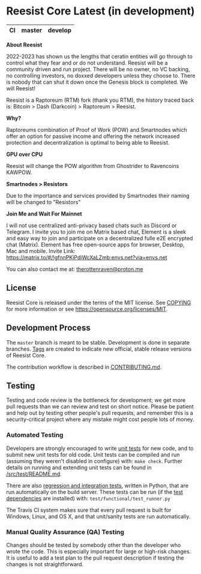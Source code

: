 Reesist Core Latest (in development)
===========================

|CI|master|develop|
|-|-|-|

**About Reesist**

2022-2023 has shown us the lengths that ceratin entities will go through to control what they fear and or do not understand. Reesist will be a community driven and run project. There will be no owner, no VC backing, no controlling investors, no doxxed developers unless they choose to. There is nobody that can shut it down once the Genesis block is completed. We will Reesist!

Reesist is a Raptoreum (RTM) fork (thank you RTM), the history traced back is: Bitcoin > Dash (Darkcoin) > Raptoreum > Reesist.

**Why?**

Raptoreums combination of Proof of Work (POW) and Smartnodes which offer an option for passive income and offering the network increased protection and decentralization is optimal to being able to Reesist.

**GPU over CPU**

Reesist will change the POW algorithm from Ghostrider to Ravencoins KAWPOW.

**Smartnodes > Resistors**

Due to the importance and services provided by Smartnodes their naming will be changed to "Resistors"

**Join Me and Wait For Mainnet**

I will not use centralized anti-privacy based chats such as Discord or Telegram. I invite you to join me on Matrix based chat, Element is a sleek and easy way to join and participate on a decentralized fulle e2E encrypted chat (Matrix). Element has free open-source apps for browser, Desktop, Mac and mobile.
Invite Link: https://matrix.to/#/!gfnnPKjPdiWcXaLZmb:envs.net?via=envs.net

You can also contact me at: therottenraven@proton.me


License
-------

Reesist Core is released under the terms of the MIT license. See [COPYING](COPYING) for more
information or see https://opensource.org/licenses/MIT.

Development Process
-------------------

The `master` branch is meant to be stable. Development is done in separate branches.
[Tags](https://github.com/Reesist/reesist/tags) are created to indicate new official,
stable release versions of Reesist Core.

The contribution workflow is described in [CONTRIBUTING.md](CONTRIBUTING.md).

Testing
-------

Testing and code review is the bottleneck for development; we get more pull
requests than we can review and test on short notice. Please be patient and help out by testing
other people's pull requests, and remember this is a security-critical project where any mistake might cost people
lots of money.

### Automated Testing

Developers are strongly encouraged to write [unit tests](src/test/README.md) for new code, and to
submit new unit tests for old code. Unit tests can be compiled and run
(assuming they weren't disabled in configure) with: `make check`. Further details on running
and extending unit tests can be found in [/src/test/README.md](/src/test/README.md).

There are also [regression and integration tests](/test), written
in Python, that are run automatically on the build server.
These tests can be run (if the [test dependencies](/test) are installed) with: `test/functional/test_runner.py`

The Travis CI system makes sure that every pull request is built for Windows, Linux, and OS X, and that unit/sanity tests are run automatically.

### Manual Quality Assurance (QA) Testing

Changes should be tested by somebody other than the developer who wrote the
code. This is especially important for large or high-risk changes. It is useful
to add a test plan to the pull request description if testing the changes is
not straightforward.
